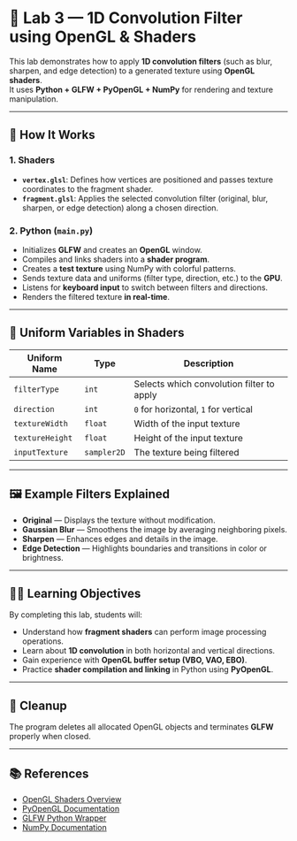 # 🧠 Lab 3 — 1D Convolution Filter using OpenGL & Shaders

This lab demonstrates how to apply **1D convolution filters** (such as blur, sharpen, and edge detection) to a generated texture using **OpenGL shaders**.  
It uses **Python + GLFW + PyOpenGL + NumPy** for rendering and texture manipulation.

---
## 🧠 How It Works

### 1. **Shaders**

- **`vertex.glsl`**: Defines how vertices are positioned and passes texture coordinates to the fragment shader.  
- **`fragment.glsl`**: Applies the selected convolution filter (original, blur, sharpen, or edge detection) along a chosen direction.

### 2. **Python (`main.py`)**

- Initializes **GLFW** and creates an **OpenGL** window.  
- Compiles and links shaders into a **shader program**.  
- Creates a **test texture** using NumPy with colorful patterns.  
- Sends texture data and uniforms (filter type, direction, etc.) to the **GPU**.  
- Listens for **keyboard input** to switch between filters and directions.  
- Renders the filtered texture **in real-time**.

---

## 🧵 Uniform Variables in Shaders

| **Uniform Name** | **Type** | **Description** |
|------------------|----------|-----------------|
| `filterType`     | `int`    | Selects which convolution filter to apply |
| `direction`      | `int`    | `0` for horizontal, `1` for vertical |
| `textureWidth`   | `float`  | Width of the input texture |
| `textureHeight`  | `float`  | Height of the input texture |
| `inputTexture`   | `sampler2D` | The texture being filtered |

---

## 🖼️ Example Filters Explained

- **Original** — Displays the texture without modification.  
- **Gaussian Blur** — Smoothens the image by averaging neighboring pixels.  
- **Sharpen** — Enhances edges and details in the image.  
- **Edge Detection** — Highlights boundaries and transitions in color or brightness.

---

## 🧑‍💻 Learning Objectives

By completing this lab, students will:

- Understand how **fragment shaders** can perform image processing operations.  
- Learn about **1D convolution** in both horizontal and vertical directions.  
- Gain experience with **OpenGL buffer setup (VBO, VAO, EBO)**.  
- Practice **shader compilation and linking** in Python using **PyOpenGL**.

---

## 🧹 Cleanup

The program deletes all allocated OpenGL objects and terminates **GLFW** properly when closed.

---

## 📚 References

- [OpenGL Shaders Overview](https://www.khronos.org/opengl/wiki/OpenGL_Shading_Language)  
- [PyOpenGL Documentation](http://pyopengl.sourceforge.net/documentation/)  
- [GLFW Python Wrapper](https://pypi.org/project/glfw/)  
- [NumPy Documentation](https://numpy.org/doc/)
